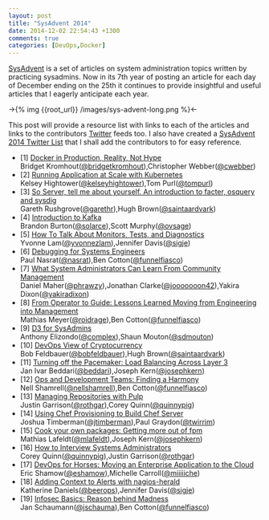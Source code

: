```yaml
---
layout: post
title: "SysAdvent 2014"
date: 2014-12-02 22:54:43 +1300
comments: true
categories: [DevOps,Docker] 
---
```


[SysAdvent](http://sysadvent.blogspot.com/) is a set of articles on system administration topics written by practicing sysadmins. Now in its 7th year of posting an article for each day of December ending on the 25th it continues to provide insightful and useful articles that I eagerly anticipate each year.

->{% img {{root_url}} /images/sys-advent-long.png %}<-

This post will provide a resource list with links to each of the articles and links to the contributors [Twitter](http://www.twitter.com) feeds too. I also have created a [SysAdvent 2014 Twitter List](https://twitter.com/PeterSellars/lists/sysadvent2014) that I shall add the contributors to for easy reference. 

<!--more-->

* [1] [Docker in Production, Reality, Not Hype](http://sysadvent.blogspot.co.nz/2014/12/day-1-docker-in-production-reality-not.html)<br/>Bridget Kromhout([@bridgetkromhout](https://twitter.com/bridgetkromhout)),Christopher Webber([@cwebber](https://twitter.com/cwebber))
* [2] [Running Application at Scale with Kubernetes](http://sysadvent.blogspot.co.nz/2014/12/day-2-running-applications-at-scale.html)<br/>Kelsey Hightower([@kelseyhightower](https://twitter.com/kelseyhightower)),Tom Purl([@tompurl](https://www.twitter.com/tompurl)) 
* [3] [So Server, tell me about yourself. An introduction to facter, osquery and sysdig](http://sysadvent.blogspot.co.nz/2014/12/day-3-so-server-tell-me-about-yourself.html)<br/>Gareth Rushgrove([@garethr](https://twitter.com/garethr)),Hugh Brown([@saintaardvark](https://twitter.com/saintaardvark)) 
* [4] [Introduction to Kafka](http://sysadvent.blogspot.co.nz/2014/12/day-4-introduction-to-kafka.html)<br/>Brandon Burton([@solarce](https://twitter.com/solarce/)),Scott Murphy([@ovsage](https://twitter.com/ovsage/)) 
* [5] [How To Talk About Monitors, Tests, and Diagnostics](http://sysadvent.blogspot.co.nz/2014/12/day-5-how-to-talk-about-monitors-tests.html)<br/>Yvonne Lam([@yvonnezlam](https://twitter.com/yvonnezlam)),Jennifer Davis([@sigje](https://twitter.com/sigje))
* [6] [Debugging for Systems Engineers](http://sysadvent.blogspot.com.au/2014/12/day-6-debugging-for-systems-engineers.html)<br/>Paul Nasrat([@nasrat](https://twitter.com/nasrat)),Ben Cotton([@funnelfiasco](https://twitter.com/funnelfiasco))
* [7] [What System Administrators Can Learn From Community Management](http://sysadvent.blogspot.com.au/2014/12/day-7-what-system-administrators-can.html)<br/>Daniel Maher([@phrawzy](https://twitter.com/phrawzty)),Jonathan Clarke([@jooooooon42](https://twitter.com/jooooooon42)),Yakira Dixon([@yakiradixon](https://twitter.com/yakiradixon))
* [8] [From Operator to Guide: Lessons Learned Moving from Engineering into Management](http://sysadvent.blogspot.com.au/2014/12/day-8-from-operator-to-guide-lessons.html)<br/>Mathias Meyer([@roidrage](https://twitter.com/roidrage)),Ben Cotton([@funnelfiasco](https://twitter.com/funnelfiasco))
* [9] [D3 for SysAdmins](http://sysadvent.blogspot.com.au/2014/12/day-9-d3-for-sysadmins.html)<br/>Anthony Elizondo([@complex](https://twitter.com/complex)),Shaun Mouton([@sdmouton](https://twitter.com/sdmouton))
* [10] [DevOps View of Cryptocurrency](http://sysadvent.blogspot.com.au/2014/12/day-10-devops-view-of-cryptocurrency.html)<br/>Bob Feldbauer([@bobfeldbauer](https://twitter.com/bobfeldbauer)),Hugh Brown([@saintaardvark](https://twitter.com/saintaardvark))
* [11] [Turning off the Pacemaker: Load Balancing Across Layer 3](http://sysadvent.blogspot.com.au/2014/12/day-11-turning-off-pacemaker-load.html)<br/>Jan Ivar Beddari([@beddari](http://www.twitter.com/beddari)),Joseph Kern([@josephkern](http://www.twitter.com/josephkern))
* [12] [Ops and Development Teams: Finding a Harmony](http://sysadvent.blogspot.co.nz/2014/12/day-12-ops-and-development-teams.html)<br/>Nell Shamrell([@nellshamrell](https://twitter.com/nellshamrell)),Ben Cotton([@funnelfiasco](https://twitter.com/funnelfiasco))
* [13] [Managing Repositories with Pulp](http://sysadvent.blogspot.co.nz/2014/12/day-13-managing-repositories-with-pulp.html)<br/>Justin Garrison([@rothgar](https://twitter.com/rothgar)),Corey Quinn([@quinnypig](https://twitter.com/quinnypig))
* [14] [Using Chef Provisioning to Build Chef Server](http://sysadvent.blogspot.co.nz/2014/12/day-14-using-chef-provisioning-to-build.html)<br/>Joshua Timberman([@jtimberman](https://twitter.com/jtimberman)),Paul Graydon([@twirrim](https://twitter.com/twirrim))
* [15] [Cook your own packages: Getting more out of fpm](http://sysadvent.blogspot.co.nz/2014/12/day-15-cook-your-own-packages-getting.html)<br/>Mathias Lafeldt([@mlafeldt](https://twitter.com/mlafeldt)),Joseph Kern([@josephkern](https://twitter.com/josephkern))
* [16] [How to Interview Systems Administrators](http://sysadvent.blogspot.co.nz/2014/12/day-16-how-to-interview-systems.html)<br/>Corey Quinn([@quinnypig](https://twitter.com/quinnypig)),Justin Garrison([@rothgar](https://twitter.com/rothgar))
* [17] [DevOps for Horses: Moving an Enterprise Application to the Cloud](http://sysadvent.blogspot.co.nz/2014/12/day-17-devops-for-horses-moving.html)<br/>Eric Shamow([@eshamow](https://twitter.com/eshamow)),Michelle Carroll([@miiiiiche](https://twitter.com/miiiiiche))
* [18] [Adding Context to Alerts with nagios-herald](http://sysadvent.blogspot.co.nz/2014/12/day-18-adding-context-to-alerts-with.html)<br/>Katherine Daniels([@beerops](https://twitter.com/beerops)),Jennifer Davis([@sigje](https://twitter.com/sigje))
* [19] [Infosec Basics: Reason behind Madness](http://sysadvent.blogspot.co.nz/2014/12/day-20-infosec-basics-reason-behind.html)<br/>Jan Schaumann([@jschauma](https://twitter.com/jschauma)),Ben Cotton([@funnelfiasco](https://twitter.com/funnelfiasco))
